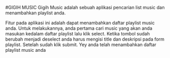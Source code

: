 #GIGIH MUSIC
Gigih Music adalah sebuah aplikasi pencarian list music dan menambahkan playlist anda.

Fitur pada aplikasi ini adalah dapat menambahkan daftar playlist music anda. Untuk melakukannya, anda pertama cari music yang akan anda masukan  kedalam daftar playlist lalu klik select. Ketika tombol sudah berubah menjadi deselect anda harus mengisi title dan deskripsi pada form playlist. Setelah sudah klik submit. Yey anda telah menambahkan daftar playlist music anda
